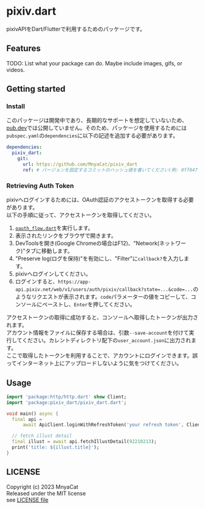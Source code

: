 <!-- 
This README describes the package. If you publish this package to pub.dev,
this README's contents appear on the landing page for your package.

For information about how to write a good package README, see the guide for
[writing package pages](https://dart.dev/guides/libraries/writing-package-pages). 

For general information about developing packages, see the Dart guide for
[creating packages](https://dart.dev/guides/libraries/create-library-packages)
and the Flutter guide for
[developing packages and plugins](https://flutter.dev/developing-packages). 
-->
# pixiv.dart

pixivAPIをDart/Flutterで利用するためのパッケージです。

## Features

TODO: List what your package can do. Maybe include images, gifs, or videos.

## Getting started

### Install

このパッケージは開発中であり、長期的なサポートを想定していないため、[pub.dev](pub.dev)では公開していません。そのため、パッケージを使用するためには`pubspec.yaml`の`dependencies`に以下の記述を追加する必要があります。

```yaml
dependencies:
  pixiv_dart:
    git:
      url: https://github.com/MnyaCat/pixiv_dart
      ref: # バージョンを固定するコミットのハッシュ値を書いてください(例: 0ff847f)。
```

### Retrieving Auth Token

pixivへログインするためには、OAuth認証のアクセストークンを取得する必要があります。  
以下の手順に従って、アクセストークンを取得してください。

1. [`oauth_flow.dart`](./example/oauth_flow.dart)を実行します。
2. 表示されたリンクをブラウザで開きます。
3. DevToolsを開き(Google Chromeの場合はF12)、"Network(ネットワーク)"タブに移動します。
4. "Preserve log(ログを保持)"を有効にし、"Filter"に`callback?`を入力します。
5. pixivへログインしてください。
6. ログインすると、`https://app-api.pixiv.net/web/v1/users/auth/pixiv/callback?state=...&code=...`のようなリクエストが表示されます。`code`パラメーターの値をコピーして、コンソールにペーストし、`Enter`を押してください。

アクセストークンの取得に成功すると、コンソールへ取得したトークンが出力されます。  
アカウント情報をファイルに保存する場合は、引数`--save-account`を付けて実行してください。カレントディレクトリ配下の`user_account.json`に出力されます。  
ここで取得したトークンを利用することで、アカウントにログインできます。誤ってインターネット上にアップロードしないように気をつけてください。

## Usage

```dart
import 'package:http/http.dart' show Client;
import 'package:pixiv_dart/pixiv_dart.dart';

void main() async {
  final api =
      await ApiClient.loginWithRefreshToken('your refresh token', Client());

  // fetch illust detail
  final illust = await api.fetchIllustDetail(92210213);
  print('title: ${illust.title}');
}
```

## LICENSE

Copyright (c) 2023 MnyaCat  
Released under the MIT license  
see [LICENSE file](./LICENSE)
